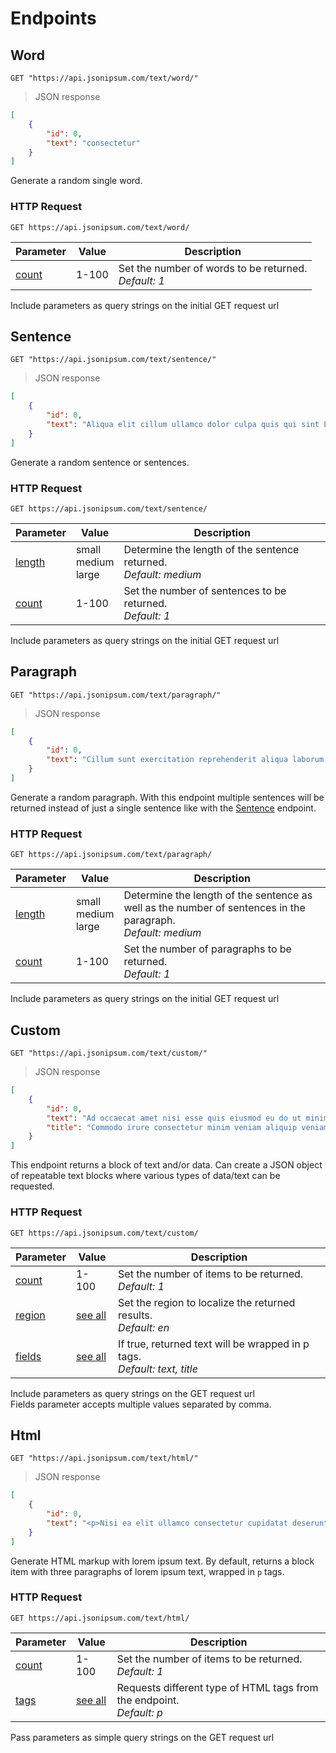 # Endpoints

## Word

```shell
GET "https://api.jsonipsum.com/text/word/"
```

> JSON response

```json
[
    {
        "id": 0,
        "text": "consectetur"
    }
]
```

Generate a random single word.

### HTTP Request

`GET https://api.jsonipsum.com/text/word/`

Parameter | Value | Description
--------- | ------- | -----------
[count](#count) | 1-100 | Set the number of words to be returned. <br>_Default: 1_

<aside class="notice">
Include parameters as query strings on the initial GET request url
</aside>


## Sentence

```shell
GET "https://api.jsonipsum.com/text/sentence/"
```

> JSON response

```json
[
    {
        "id": 0,
        "text": "Aliqua elit cillum ullamco dolor culpa quis qui sint Lorem eu dolor dolore magna quis aliquip in est consequat officia."
    }
]
```

Generate a random sentence or sentences.

### HTTP Request

`GET https://api.jsonipsum.com/text/sentence/`

Parameter | Value | Description
--------- | ------- | -----------
[length](#length) | small<br>medium<br>large | Determine the length of the sentence returned.<br>_Default: medium_
[count](#count) | 1-100 | Set the number of sentences to be returned. <br>_Default: 1_

<aside class="notice">
Include parameters as query strings on the initial GET request url
</aside>


## Paragraph

```shell
GET "https://api.jsonipsum.com/text/paragraph/"
```

> JSON response

```json
[
    {
        "id": 0,
        "text": "Cillum sunt exercitation reprehenderit aliqua laborum sit cupidatat amet minim ipsum quis amet Lorem. Adipisicing qui cillum incididunt reprehenderit in aute id culpa ipsum esse minim. Enim sit nostrud eiusmod ipsum amet labore commodo nisi sint aliqua aliquip dolor esse mollit. Velit et proident pariatur labore consectetur non exercitation magna deserunt excepteur dolor. Lorem consectetur quis id consectetur in reprehenderit incididunt culpa incididunt pariatur duis in et ullamco nulla id deserunt anim sunt. Et adipisicing ad ad quis dolore anim est culpa est fugiat voluptate deserunt cillum occaecat Lorem nostrud."
    }
]
```

Generate a random paragraph. With this endpoint multiple sentences will be returned instead of just a single sentence like with the [Sentence](#sentence) endpoint.

### HTTP Request

`GET https://api.jsonipsum.com/text/paragraph/`

Parameter | Value | Description
--------- | ------- | -----------
[length](#length) | small<br>medium<br>large | Determine the length of the sentence as well as the number of sentences in the paragraph. <br>_Default: medium_
[count](#count) | 1-100 | Set the number of paragraphs to be returned. <br>_Default: 1_

<aside class="notice">
Include parameters as query strings on the initial GET request url
</aside>

## Custom   

```shell
GET "https://api.jsonipsum.com/text/custom/"
```

> JSON response

```json
[
    {
        "id": 0,
        "text": "Ad occaecat amet nisi esse quis eiusmod eu do ut minim ex tempor non. Cillum sit Lorem qui nostrud amet exercitation esse est excepteur aliqua est esse reprehenderit occaecat elit amet magna eu. Eiusmod nulla dolor cupidatat ex proident adipisicing labore deserunt occaecat ullamco Lorem excepteur dolor elit non ea anim occaecat ut. Quis cillum pariatur eu ex id et quis nisi eiusmod occaecat ex adipisicing veniam duis consequat sunt. Do laborum nulla duis commodo sunt laborum adipisicing occaecat est ipsum deserunt ut Lorem culpa labore et exercitation esse laborum.",
        "title": "Commodo irure consectetur minim veniam aliquip veniam adipisicing mollit et et minim aliquip est aliqua."
    }
]
```

This endpoint returns a block of text and/or data. Can create a JSON object of repeatable text blocks where various types of data/text can be requested.

### HTTP Request

`GET https://api.jsonipsum.com/text/custom/`

Parameter | Value | Description
--------- | ------- | -----------
[count](#count) | 1-100 | Set the number of items to be returned.<br>_Default: 1_
[region](#regions) | [see all](#regions) | Set the region to localize the returned results.<br>_Default: en_
[fields](#fields) | [see all](#fields) | If true, returned text will be wrapped in p tags.<br>_Default: text, title_

<aside class="notice">
Include parameters as query strings on the GET request url
</aside>
<aside class="notice">
Fields parameter accepts multiple values separated by comma.
</aside>


## Html

```shell
GET "https://api.jsonipsum.com/text/html/"
```

> JSON response

```json
[
    {
        "id": 0,
        "text": "<p>Nisi ea elit ullamco consectetur cupidatat deserunt ad id voluptate nulla cillum irure tempor minim in et nulla. Adipisicing mollit labore ea adipisicing culpa laboris proident reprehenderit sint aliqua voluptate nulla. Anim magna labore esse enim sit incididunt dolore mollit ex veniam proident commodo mollit laboris laborum velit. Occaecat eu consequat nisi velit labore laborum ad nulla ea id tempor. Ad aliquip occaecat elit consectetur sit exercitation nulla excepteur ullamco magna reprehenderit excepteur culpa ea aute.</p><p>Sit ea aute mollit aliquip ut Lorem nisi minim aliquip in eiusmod minim ea. Aute enim amet elit in cupidatat adipisicing et aute minim culpa aliquip quis enim ex. Occaecat consequat nulla non id labore do laboris id ut velit culpa adipisicing duis id non proident. Mollit esse est cupidatat dolor laborum laboris excepteur proident officia qui aliqua voluptate consectetur consectetur veniam adipisicing consequat. Culpa est tempor pariatur cillum reprehenderit eu non culpa ad laboris tempor esse mollit. Do veniam quis anim ex nisi culpa in magna nulla pariatur Lorem occaecat irure qui. Sunt incididunt amet aliquip nisi nulla ullamco id commodo nisi irure laborum. Culpa non cillum eu ut adipisicing nostrud tempor aliqua cupidatat nostrud fugiat esse in anim nostrud ut est pariatur.</p><p>Incididunt voluptate nisi do enim magna consectetur ad labore labore consequat deserunt. Occaecat sunt cupidatat enim ipsum exercitation et enim quis commodo aute aliquip elit et sint voluptate irure minim ex eiusmod. Esse eu do non mollit officia voluptate dolor id laboris exercitation aliqua excepteur. Et nulla est quis culpa sint Lorem Lorem aliqua ut cupidatat aliquip. Sint amet id sint eu sunt pariatur culpa voluptate ullamco fugiat nulla dolore reprehenderit. Lorem ex velit nulla ad amet amet officia sunt pariatur fugiat Lorem. Ea elit non adipisicing et aliquip adipisicing est in incididunt aliqua enim voluptate laboris consequat irure exercitation do ex. Tempor dolor aliquip sunt culpa velit labore cupidatat quis laboris cupidatat adipisicing nulla.</p>"
    }
]
```


Generate HTML markup with lorem ipsum text. By default, returns a block item with three paragraphs of lorem ipsum text, wrapped in `p` tags.

### HTTP Request

`GET https://api.jsonipsum.com/text/html/`

Parameter | Value | Description
--------- | ------- | -----------
[count](#count) | 1-100 | Set the number of items to be returned.<br>_Default: 1_
[tags](#tags) | [see all](#tags) | Requests different type of HTML tags from the endpoint.<br>_Default: p_

<aside class="notice">
Pass parameters as simple query strings on the GET request url
</aside>
